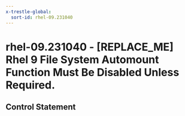 ```yaml
---
x-trestle-global:
  sort-id: rhel-09.231040
---
```


# rhel-09.231040 - \[REPLACE_ME\] Rhel 9 File System Automount Function Must Be Disabled Unless Required.

## Control Statement
